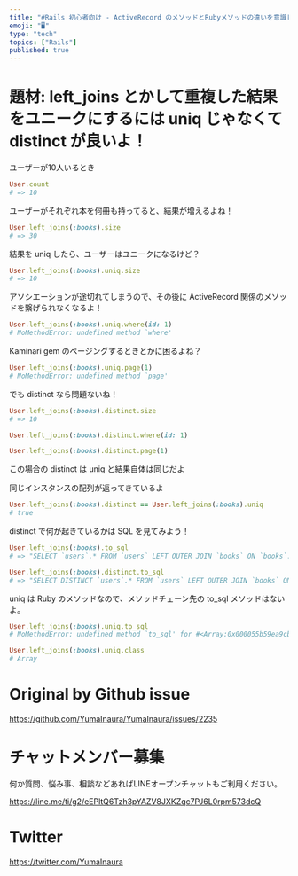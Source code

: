 ```yaml
---
title: "#Rails 初心者向け - ActiveRecord のメソッドとRubyメソッドの違いを意識してみる"
emoji: "🖥"
type: "tech"
topics: ["Rails"]
published: true
---
```


# 題材: left_joins とかして重複した結果をユニークにするには uniq じゃなくて distinct が良いよ！

ユーザーが10人いるとき

```rb
User.count
# => 10
```

ユーザーがそれぞれ本を何冊も持ってると、結果が増えるよね！

```rb
User.left_joins(:books).size
# => 30
```

結果を uniq したら、ユーザーはユニークになるけど？

```rb
User.left_joins(:books).uniq.size
# => 10
```

アソシエーションが途切れてしまうので、その後に ActiveRecord 関係のメソッドを繋げられなくなるよ！

```rb
User.left_joins(:books).uniq.where(id: 1)
# NoMethodError: undefined method `where'
```

Kaminari gem のページングするときとかに困るよね？

```rb
User.left_joins(:books).uniq.page(1)
# NoMethodError: undefined method `page'
```

でも distinct なら問題ないね！

```rb
User.left_joins(:books).distinct.size
# => 10

User.left_joins(:books).distinct.where(id: 1)

User.left_joins(:books).distinct.page(1)
```

この場合の distinct は uniq と結果自体は同じだよ

同じインスタンスの配列が返ってきているよ

```rb
User.left_joins(:books).distinct == User.left_joins(:books).uniq
# true
```

distinct で何が起きているかは SQL を見てみよう！

```rb
User.left_joins(:books).to_sql
# => "SELECT `users`.* FROM `users` LEFT OUTER JOIN `books` ON `books`.`user_id` = `users`.`id`"

User.left_joins(:books).distinct.to_sql
# => "SELECT DISTINCT `users`.* FROM `users` LEFT OUTER JOIN `books` ON `books`.`user_id` = `users`.`id`"
```

uniq は Ruby のメソッドなので、メソッドチェーン先の to_sql メソッドはないよ。


```rb
User.left_joins(:books).uniq.to_sql
# NoMethodError: undefined method `to_sql' for #<Array:0x000055b59ea9cbb8>

User.left_joins(:books).uniq.class
# Array
```

# Original by Github issue

https://github.com/YumaInaura/YumaInaura/issues/2235








<!-- Update From Qiita API -->

# チャットメンバー募集


何か質問、悩み事、相談などあればLINEオープンチャットもご利用ください。

https://line.me/ti/g2/eEPltQ6Tzh3pYAZV8JXKZqc7PJ6L0rpm573dcQ





# Twitter


https://twitter.com/YumaInaura


<!-- Update From Qiita API -->


